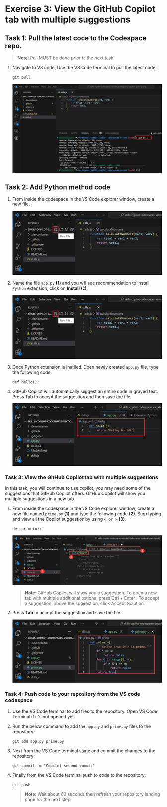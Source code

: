 # Exercise 3: View the GitHub Copilot tab with multiple suggestions

## Task 1: Pull the latest code to the Codespace repo.

   >**Note**: Pull MUST be done prior to the next task.

1. Navigate to VS code, Use the VS Code terminal to pull the latest code:

   ```
   git pull
   ```

   ![](../media/ex-3-pull1.png)

## Task 2: Add Python method code

1. From inside the codespace in the VS Code explorer window, create a new file.

   ![](../media/ex-3-create-py.png)

1. Name the file `app.py` **(1)** and you will see recommendation to install `Python` extension, click on **Install** **(2)**.

   ![](../media/ex-3-create-py.png)

1. Once Python extension is inatlled. Open newly created `app.py` file, type the following code:

   ```
   def hello():
   ```

1. GitHub Copilot will automatically suggest an entire code in grayed text. Press Tab to accept the suggestion and then save the file.

   ![](../media/ex-3-apppy.png)

### Task 3: View the GitHub Copilot tab with multiple suggestions

In this task, you will continue to use copilot, you may need some of the suggestions that GitHub Copilot offers. GitHub Copilot will show you multiple suggestions in a new tab.

1. From inside the codespace in the VS Code explorer window, create a new file named `prime.py` **(1)** and type the following code **(2)**. Stop typing and view all the Copilot suggestion by using `< or >` **(3)**. 

   ```
   def prime(n):
   ```

   ![](../media/ex-3-suggestions.png)

   >**Note**: GitHub Copilot will show you a suggestion. To open a new tab with multiple additional options, press Ctrl + Enter . To accept a suggestion, above the suggestion, click Accept Solution.

1. Press **Tab** to accept the suggestion and save the file.

   ![](../media/ex-3-suggestion-save.png)

### Task 4: Push code to your repository from the VS code codespace

1. Use the VS Code terminal to add files to the repository. Open VS Code Terminal if it's not opened yet.

1. Run the below command to add the `app.py` and `prime.py` files to the repository:

   ```
   git add app.py prime.py
   ```

1. Next from the VS Code terminal stage and commit the changes to the repository:

   ```
   git commit -m "Copilot second commit"
   ```

1. Finally from the VS Code terminal push to code to the repository:

   ```
   git push
   ```

   >**Note**: Wait about 60 seconds then refresh your repository landing page for the next step.
